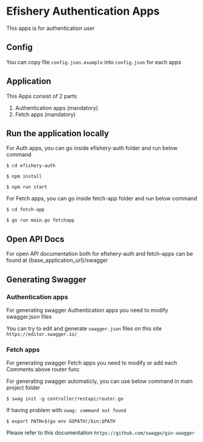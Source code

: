 # Efishery Authentication Apps

This apps is for authentication user 

## Config

You can copy file `config.json.example` into `config.json` for each apps

## Application
This Apps consist of 2 parts

1. Authentication apps (mandatory)
2. Fetch apps (mandatory)

## Run the application locally

For Auth apps, you can go inside efishery-auth folder and run below command

```
$ cd efishery-auth

$ npm install

$ npm run start
```

For Fetch apps, you can go inside fetch-app folder and run below command

```
$ cd fetch-app

$ go run main.go fetchapp
```

## Open API Docs
For open API documentation both for efishery-auth and fetch-apps can be found at {base_application_url}/swagger

## Generating Swagger

### Authentication apps
For generating swagger Authentication apps you need to modify swagger.json files

You can try to edit and generate `swagger.json` files on this site `https://editor.swagger.io/`

### Fetch apps
For generating swagger Fetch apps you need to modify or add each Comments above router func

For generating swagger automaticly, you can use below command in main project folder

```
$ swag init -g controller/restapi/router.go
```

If having problem with `swag: command not found`

```
$ export PATH=$(go env GOPATH)/bin:$PATH
```

Please refer to this documentation `https://github.com/swaggo/gin-swagger`